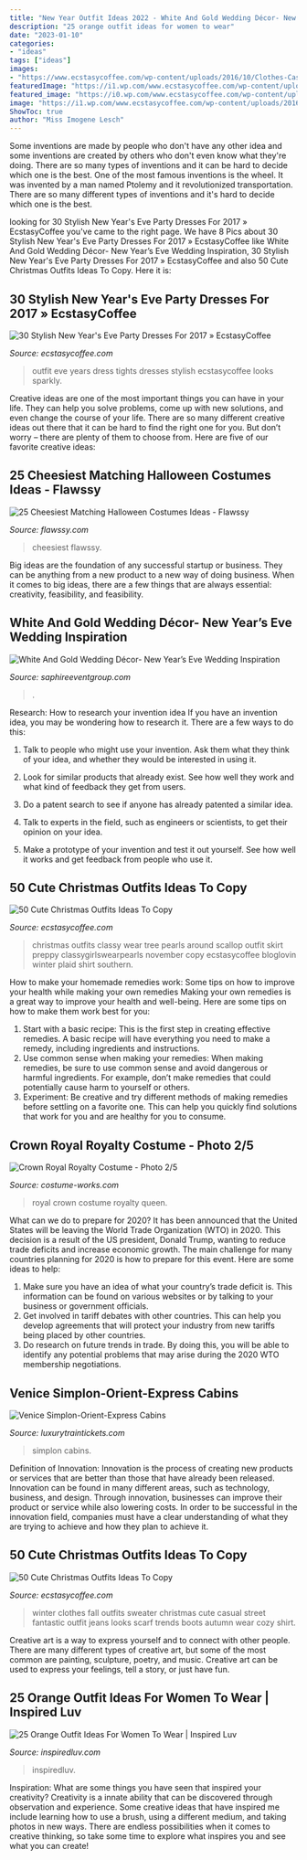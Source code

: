 ```yaml
---
title: "New Year Outfit Ideas 2022 - White And Gold Wedding Décor- New Year’s Eve Wedding Inspiration"
description: "25 orange outfit ideas for women to wear"
date: "2023-01-10"
categories:
- "ideas"
tags: ["ideas"]
images:
- "https://www.ecstasycoffee.com/wp-content/uploads/2016/10/Clothes-Casual-Outift1.jpg"
featuredImage: "https://i1.wp.com/www.ecstasycoffee.com/wp-content/uploads/2016/10/New-Years-Eve-Outfit-Ideas-3.jpg?resize=600%2C800"
featured_image: "https://i0.wp.com/www.ecstasycoffee.com/wp-content/uploads/2016/10/Christmas-Outfit-Ideas-20.jpg?resize=564%2C781&amp;ssl=1"
image: "https://i1.wp.com/www.ecstasycoffee.com/wp-content/uploads/2016/10/New-Years-Eve-Outfit-Ideas-3.jpg?resize=600%2C800"
ShowToc: true
author: "Miss Imogene Lesch"
---
```



Some inventions are made by people who don't have any other idea and some inventions are created by others who don't even know what they're doing. There are so many types of inventions and it can be hard to decide which one is the best. One of the most famous inventions is the wheel. It was invented by a man named Ptolemy and it revolutionized transportation. There are so many different types of inventions and it's hard to decide which one is the best.

	

		
looking for 30 Stylish New Year&#039;s Eve Party Dresses For 2017 » EcstasyCoffee you've came to the right page. We have 8 Pics about 30 Stylish New Year&#039;s Eve Party Dresses For 2017 » EcstasyCoffee like White And Gold Wedding Décor- New Year’s Eve Wedding Inspiration, 30 Stylish New Year&#039;s Eve Party Dresses For 2017 » EcstasyCoffee and also 50 Cute Christmas Outfits Ideas To Copy. Here it is:
		
    
## 30 Stylish New Year&#039;s Eve Party Dresses For 2017 » EcstasyCoffee

<img loading=lazy src="https://i1.wp.com/www.ecstasycoffee.com/wp-content/uploads/2016/10/New-Years-Eve-Outfit-Ideas-3.jpg?resize=600%2C800" onerror="this.onerror=null;this.src='https://tse1.mm.bing.net/th?id=OIP.mdRZ3tcPBIELCKtKXZ9aXQHaJ4&amp;pid=15.1';" alt="30 Stylish New Year&#039;s Eve Party Dresses For 2017 » EcstasyCoffee">

_Source: ecstasycoffee.com_

>outfit eve years dress tights dresses stylish ecstasycoffee looks sparkly. 

	

Creative ideas are one of the most important things you can have in your life. They can help you solve problems, come up with new solutions, and even change the course of your life. There are so many different creative ideas out there that it can be hard to find the right one for you. But don’t worry – there are plenty of them to choose from. Here are five of our favorite creative ideas: 

    
## 25 Cheesiest Matching Halloween Costumes Ideas - Flawssy

<img loading=lazy src="https://www.flawssy.com/wp-content/uploads/2016/05/Halloween-in-Japan.jpg" onerror="this.onerror=null;this.src='https://tse2.mm.bing.net/th?id=OIP._vwYUiJfwPl5Crn_etMB9AHaKo&amp;pid=15.1';" alt="25 Cheesiest Matching Halloween Costumes Ideas - Flawssy">

_Source: flawssy.com_

>cheesiest flawssy. 

	

Big ideas are the foundation of any successful startup or business. They can be anything from a new product to a new way of doing business. When it comes to big ideas, there are a few things that are always essential: creativity, feasibility, and feasibility.

    
## White And Gold Wedding Décor- New Year’s Eve Wedding Inspiration

<img loading=lazy src="https://www.saphireeventgroup.com/wp-content/uploads/files/4414/1935/9660/white_and_gold_wedding_decor_6.jpg" onerror="this.onerror=null;this.src='https://tse3.mm.bing.net/th?id=OIP.cwCyN2XViA7YHQfEGHS1BgAAAA&amp;pid=15.1';" alt="White And Gold Wedding Décor- New Year’s Eve Wedding Inspiration">

_Source: saphireeventgroup.com_

>. 

	

Research: How to research your invention idea
If you have an invention idea, you may be wondering how to research it. There are a few ways to do this:
1. Talk to people who might use your invention. Ask them what they think of your idea, and whether they would be interested in using it.

2. Look for similar products that already exist. See how well they work and what kind of feedback they get from users.

3. Do a patent search to see if anyone has already patented a similar idea.

4. Talk to experts in the field, such as engineers or scientists, to get their opinion on your idea.

5. Make a prototype of your invention and test it out yourself. See how well it works and get feedback from people who use it.

    
## 50 Cute Christmas Outfits Ideas To Copy

<img loading=lazy src="https://i0.wp.com/www.ecstasycoffee.com/wp-content/uploads/2016/10/Christmas-Outfit-Ideas-20.jpg?resize=564%2C781&amp;ssl=1" onerror="this.onerror=null;this.src='https://tse3.mm.bing.net/th?id=OIP.Xj7ETrYbq0veTLtvYjYFAAHaKQ&amp;pid=15.1';" alt="50 Cute Christmas Outfits Ideas To Copy">

_Source: ecstasycoffee.com_

>christmas outfits classy wear tree pearls around scallop outfit skirt preppy classygirlswearpearls november copy ecstasycoffee bloglovin winter plaid shirt southern. 

	

How to make your homemade remedies work: Some tips on how to improve your health while making your own remedies
Making your own remedies is a great way to improve your health and well-being. Here are some tips on how to make them work best for you: 
1. Start with a basic recipe: This is the first step in creating effective remedies. A basic recipe will have everything you need to make a remedy, including ingredients and instructions. 
2. Use common sense when making your remedies: When making remedies, be sure to use common sense and avoid dangerous or harmful ingredients. For example, don’t make remedies that could potentially cause harm to yourself or others. 
3. Experiment: Be creative and try different methods of making remedies before settling on a favorite one. This can help you quickly find solutions that work for you and are healthy for you to consume.

    
## Crown Royal Royalty Costume - Photo 2/5

<img loading=lazy src="https://photos.costume-works.com/full/crown_royal_royalty1.jpg" onerror="this.onerror=null;this.src='https://tse3.mm.bing.net/th?id=OIP.Kxmhy2LfTOAhH3J1rEBpOwAAAA&amp;pid=15.1';" alt="Crown Royal Royalty Costume - Photo 2/5">

_Source: costume-works.com_

>royal crown costume royalty queen. 

	

What can we do to prepare for 2020?
It has been announced that the United States will be leaving the World Trade Organization (WTO) in 2020. This decision is a result of the US president, Donald Trump, wanting to reduce trade deficits and increase economic growth. The main challenge for many countries planning for 2020 is how to prepare for this event. Here are some ideas to help: 
1. Make sure you have an idea of what your country’s trade deficit is. This information can be found on various websites or by talking to your business or government officials. 
2. Get involved in tariff debates with other countries. This can help you develop agreements that will protect your industry from new tariffs being placed by other countries. 
3. Do research on future trends in trade. By doing this, you will be able to identify any potential problems that may arise during the 2020 WTO membership negotiations.

    
## Venice Simplon-Orient-Express Cabins

<img loading=lazy src="https://assets-global.website-files.com/5d9dea3aad4a3a80cbd04251/60474c0ad44be48b76fafc2a_venice-simplon-orient-express-cabins.jpg" onerror="this.onerror=null;this.src='https://tse2.mm.bing.net/th?id=OIP.aYJe4OjA7W3TqfbkF_X1jAHaDt&amp;pid=15.1';" alt="Venice Simplon-Orient-Express Cabins">

_Source: luxurytraintickets.com_

>simplon cabins. 

	

Definition of Innovation:
Innovation is the process of creating new products or services that are better than those that have already been released. Innovation can be found in many different areas, such as technology, business, and design. Through innovation, businesses can improve their product or service while also lowering costs. In order to be successful in the innovation field, companies must have a clear understanding of what they are trying to achieve and how they plan to achieve it.

    
## 50 Cute Christmas Outfits Ideas To Copy

<img loading=lazy src="https://www.ecstasycoffee.com/wp-content/uploads/2016/10/Clothes-Casual-Outift1.jpg" onerror="this.onerror=null;this.src='https://tse2.mm.bing.net/th?id=OIP.Kq81ihrMz367f3_KcvqErAHaNX&amp;pid=15.1';" alt="50 Cute Christmas Outfits Ideas To Copy">

_Source: ecstasycoffee.com_

>winter clothes fall outfits sweater christmas cute casual street fantastic outfit jeans looks scarf trends boots autumn wear cozy shirt. 

	

Creative art is a way to express yourself and to connect with other people. There are many different types of creative art, but some of the most common are painting, sculpture, poetry, and music. Creative art can be used to express your feelings, tell a story, or just have fun.

    
## 25 Orange Outfit Ideas For Women To Wear | Inspired Luv

<img loading=lazy src="http://www.inspiredluv.com/wp-content/uploads/2016/09/16-Orange-outfit-ideas-For-Women-675x1024.jpg" onerror="this.onerror=null;this.src='https://tse4.mm.bing.net/th?id=OIP.O1RpFECptErPQ3XVHvmDHwHaLP&amp;pid=15.1';" alt="25 Orange Outfit Ideas For Women To Wear | Inspired Luv">

_Source: inspiredluv.com_

>inspiredluv. 

	

Inspiration: What are some things you have seen that inspired your creativity?
Creativity is a innate ability that can be discovered through observation and experience. Some creative ideas that have inspired me include learning how to use a brush, using a different medium, and taking photos in new ways. There are endless possibilities when it comes to creative thinking, so take some time to explore what inspires you and see what you can create!

